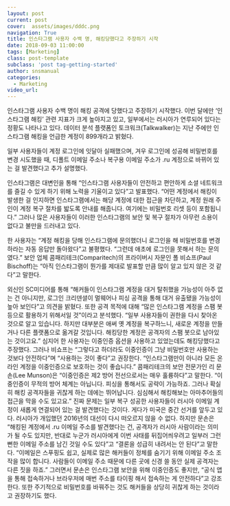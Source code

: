 ```yaml
---
layout: post
current: post
cover:  assets/images/dddc.png
navigation: True
title: 인스타그램 사용자 수백 명, 해킹당했다고 주장하기 시작
date: 2018-09-03 11:00:00
tags: [Marketing]
class: post-template
subclass: 'post tag-getting-started'
author: snsmanual
categories:
  - Marketing
video_url: 
---
```


인스타그램 사용자 수백 명이 해킹 공격에 당했다고 주장하기 시작했다. 이번 달에만 ‘인스타그램 해킹’ 관련 지표가 크게 높아지고 있고, 일부에서는 러시아가 연루되어 있다는 정황도 나타나고 있다.
데이터 분석 플랫폼인 토크워크(Talkwalker)는 지난 주에만 인스타그램 해킹을 언급한 계정이 899개라고 밝혔다. 

일부 사용자들이 계정 로그인에 잇달아 실패했으며, 겨우 로그인에 성공해 비밀번호를 변경 시도했을 때, 디폴트 이메일 주소나 복구용 이메일 주소가 .ru 계정으로 바뀌어 있는 걸 발견했다고 
추가 설명했다.

인스타그램은 대변인을 통해 “인스타그램 사용자들이 안전하고 편안하게 소셜 네트워크를 즐길 수 있게 하기 위해 노력을 기울이고 있다”고 발표했다. 
“어떤 계정에서 해킹이 발생한 걸 인지하면 인스타그램에서는 해당 계정에 대한 접근을 차단하고, 계정 원래 주인이 계정 복구 절차를 밟도록 안내를 해줍니다. 여기에는 비밀번호 리셋 등이 포함됩니다.”
그러나 많은 사용자들이 이러한 인스타그램의 보안 및 복구 절차가 아무런 소용이 없다고 
불만을 드러내고 있다. 

한 사용자는 “계정 해킹을 당해 인스타그램에 문의했더니 로그인을 해 비밀번호를 변경하라는 자동 응답만 돌아왔다”고 불평했다. “그런데 애초에 로그인을 못해서 하는 문의였다.”
보안 업체 콤패리테크(Comparitech)의 프라이버시 자문인 폴 비쇼프(Paul Bischoff)는 “아직 인스타그램이 뭔가를 제대로 발표할 만큼 많이 알고 있지 않은 것 같다”고 말한다. 

외신인 SC미디어를 통해 “해커들이 인스타그램 계정을 대거 탈취했을 가능성이 아주 없는 건 아니지만, 로그인 크리덴셜이 멀웨어나 피싱 공격을 통해 대거 유출됐을 가능성이 높아 보인다”고 
의견을 밝혔다. 
또한 공격 목적에 대해 “많은 인스타그램 계정을 스팸 봇 등으로 활용하기 위해서일 것”이라고 분석했다. “일부 사용자들이 권한을 다시 찾아온 것으로 알고 있습니다. 
하지만 대부분은 애써 옛 계정을 복구하느니, 새로운 계정을 만들거나 다른 플랫폼으로 옮겨갈 것입니다. 해킹당한 계정은 공격자의 스팸 봇으로 남아있는 것이고요.”
심지어 한 사용자는 이중인증 옵션을 사용하고 있었는데도 해킹당했다고 주장했다. 
그러나 비쇼프는 “그렇다고 하더라도 이중인증이 그냥 비밀번호만 사용하는 것보다 안전하다”며 “사용하는 것이 좋다”고 권장한다. 
“인스타그램만이 아니라 모든 온라인 계정을 이중인증으로 보호하는 것이 좋습니다.”
콤패리테크의 보안 전문가인 리 문손(Lee Munson)은 “이중인증은 제2 방어 전선으로서는 매우 훌륭하다”고 말한다. 
“이중인증이 무적의 방어 체계는 아닙니다. 피싱을 통해서도 공략이 가능하죠. 그러나 확실히 해킹 공격자들을 귀찮게 하는 데에는 뛰어납니다. 
심심해서 해킹해보는 아마추어들의 접근을 막을 수도 있고요.”
진짜 문제는 일부 복구 성공한 사용자들이 러시아 이메일 계정이 새롭게 연결되어 있는 걸 발견했다는 것이다. 
게다가 미국은 중간 선거를 앞두고 있다. 러시아가 개입했던 2016년의 대선이 다시 떠오르지 않을 수 없다. 
하지만 문손은 “해킹된 계정에서 .ru 이메일 주소를 발견했다는 건, 공격자가 러시아 사람이라는 의미가 될 수도 있지만, 
반대로 누군가 러시아에게 이번 사태를 뒤집어씌우려고 일부러 그런 뻔한 이메일 주소를 남긴 것일 수도 있다”고 “결론을 성급히 내려서는 안 된다”고 말한다. 
“이메일은 스푸핑도 쉽고, 실제로 많은 해커들이 정체를 숨기기 위해 이메일 주소 조작을 많이 합니다. 사람들이 이메일 주소 때문에 다른 곳에 신경 쓸 동안 실제 공격자는 다른 짓을 하죠.” 
그러면서 문손은 인스타그램 보안을 위해 이중인증도 좋지만, “공식 앱을 통해 접속하거나 브라우저에 매번 주소를 타이핑 해서 접속하는 게 안전하다”고 강조한다. 
또한 주기적으로 비밀번호를 바꿔주는 것도 해커들을 상당히 귀찮게 하는 것이라고 권장하기도 했다. 
